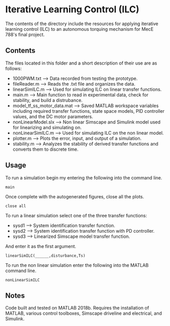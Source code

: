 # Iterative Learning Control (ILC)

The contents of the directory include the resources for applying iterative learning control (ILC) to an autonomous torquing mechanism for MecE 788's final project.

## Contents

The files located in this folder and a short description of their use are as follows:

* 1000PWM.txt --> Data recorded from testing the prototype.
* fileReader.m --> Reads the .txt file and organizes the data.
* linearSimILC.m --> Used for simulating ILC on linear transfer functions.
* main.m --> Main function to read in experimental data, check for stability, and build a distrubance.
* model_tf_ss_motor_data.mat --> Saved MATLAB workspace variables including required transfer functions, state space models, PID controller values, and the DC motor parameters.
* nonLinearModel.slx --> Non linear Simscape and Simulink model used for linearizing and simulating on.
* nonLinearSimILC.m --> Used for simulating ILC on the non linear model.
* plotter.m --> Plots the error, input, and output of a simulation.  
* stability.m --> Analyzes the stability of derived transfer functions and converts them to discrete time.


## Usage

To run a simulation begin my entering the following into the command line.

```
main
```

Once complete with the autogenerated figures, close all the plots.

```
close all
```

To run a linear simulation select one of the three transfer functions:

* sysd1 --> System identification transfer function.
* sysd2 --> System identification transfer function with PD controller.
* sysd3 --> Linearized Simscape model transfer function.

And enter it as the first argument.

```
linearSimILC(______,disturbance,Ts)
```

To run the non linear simulation enter the following into the MATLAB command line.

```
nonLinearSimILC
```

## Notes

Code built and tested on MATLAB 2018b. Requires the installation of MATLAB, various control toolboxes, Simscape driveline and electrical, and Simulink.
